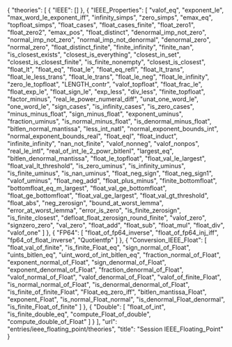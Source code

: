 {
    "theories": [
        {
            "IEEE": []
        },
        {
            "IEEE_Properties": [
                "valof_eq",
                "exponent_le",
                "max_word_le_exponent_iff",
                "infinity_simps",
                "zero_simps",
                "emax_eq",
                "topfloat_simps",
                "float_cases",
                "float_cases_finite",
                "float_zero1",
                "float_zero2",
                "emax_pos",
                "float_distinct",
                "denormal_imp_not_zero",
                "normal_imp_not_zero",
                "normal_imp_not_denormal",
                "denormal_zero",
                "normal_zero",
                "float_distinct_finite",
                "finite_infinity",
                "finite_nan",
                "is_closest_exists",
                "closest_is_everything",
                "closest_in_set",
                "closest_is_closest_finite",
                "is_finite_nonempty",
                "closest_is_closest",
                "float_lt",
                "float_eq",
                "float_le",
                "float_eq_refl",
                "float_lt_trans",
                "float_le_less_trans",
                "float_le_trans",
                "float_le_neg",
                "float_le_infinity",
                "zero_le_topfloat",
                "LENGTH_contr",
                "valof_topfloat",
                "float_frac_le",
                "float_exp_le",
                "float_sign_le",
                "exp_less",
                "div_less",
                "finite_topfloat",
                "factor_minus",
                "real_le_power_numeral_diff",
                "unat_one_word_le",
                "one_word_le",
                "sign_cases",
                "is_infinity_cases",
                "is_zero_cases",
                "minus_minus_float",
                "sign_minus_float",
                "exponent_uminus",
                "fraction_uminus",
                "is_normal_minus_float",
                "is_denormal_minus_float",
                "bitlen_normal_mantissa",
                "less_int_natI",
                "normal_exponent_bounds_int",
                "normal_exponent_bounds_real",
                "float_eqI",
                "float_induct",
                "infinite_infinity",
                "nan_not_finite",
                "valof_nonneg",
                "valof_nonpos",
                "real_le_intI",
                "real_of_int_le_2_powr_bitlenI",
                "largest_eq",
                "bitlen_denormal_mantissa",
                "float_le_topfloat",
                "float_val_le_largest",
                "float_val_lt_threshold",
                "is_zero_uminus",
                "is_infinity_uminus",
                "is_finite_uminus",
                "is_nan_uminus",
                "float_neg_sign",
                "float_neg_sign1",
                "valof_uminus",
                "float_neg_add",
                "float_plus_minus",
                "finite_bottomfloat",
                "bottomfloat_eq_m_largest",
                "float_val_ge_bottomfloat",
                "float_ge_bottomfloat",
                "float_val_ge_largest",
                "float_val_gt_threshold",
                "float_abs",
                "neg_zerosign",
                "bound_at_worst_lemma",
                "error_at_worst_lemma",
                "error_is_zero",
                "is_finite_zerosign",
                "is_finite_closest",
                "defloat_float_zerosign_round_finite",
                "valof_zero",
                "signzero_zero",
                "val_zero",
                "float_add",
                "float_sub",
                "float_mul",
                "float_div",
                "valof_one"
            ]
        },
        {
            "FP64": [
                "float_of_fp64_inverse",
                "float_of_fp64_inj_iff",
                "fp64_of_float_inverse",
                "Quotientfp"
            ]
        },
        {
            "Conversion_IEEE_Float": [
                "float_val_of_finite",
                "is_finite_Float_eq",
                "sign_normal_of_Float",
                "uints_bitlen_eq",
                "uint_word_of_int_bitlen_eq",
                "fraction_normal_of_Float",
                "exponent_normal_of_Float",
                "sign_denormal_of_Float",
                "exponent_denormal_of_Float",
                "fraction_denormal_of_Float",
                "valof_normal_of_Float",
                "valof_denormal_of_Float",
                "valof_of_finite_Float",
                "is_normal_normal_of_Float",
                "is_denormal_denormal_of_Float",
                "is_finite_of_finite_Float",
                "Float_eq_zero_iff",
                "bitlen_mantissa_Float",
                "exponent_Float",
                "is_normal_Float_normal",
                "is_denormal_Float_denormal",
                "is_finite_Float_of_finite"
            ]
        },
        {
            "Double": [
                "float_of_int",
                "is_finite_double_eq",
                "compute_Float_of_double",
                "compute_double_of_Float"
            ]
        }
    ],
    "url": "entries/ieee_floating_point/theories",
    "title": "Session IEEE_Floating_Point"
}